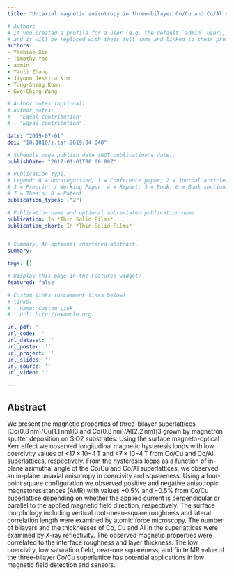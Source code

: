 ```yaml
---
title: "Uniaxial magnetic anisotropy in three-bilayer Co/Cu and Co/Al superlattices"

# Authors
# If you created a profile for a user (e.g. the default `admin` user), write the username (folder name) here 
# and it will be replaced with their full name and linked to their profile.
authors:
- Yaobiao Xia
- Timothy Yoo
- admin
- Yanli Zhang
- Jiyoon Jessica Kim
- Tung-Sheng Kuan
- Gwo-Ching Wang

# Author notes (optional)
# author_notes:
# - "Equal contribution"
# - "Equal contribution"

date: "2019-07-01"
doi: "10.1016/j.tsf.2019.04.048"

# Schedule page publish date (NOT publication's date).
publishDate: "2017-01-01T00:00:00Z"

# Publication type.
# Legend: 0 = Uncategorized; 1 = Conference paper; 2 = Journal article;
# 3 = Preprint / Working Paper; 4 = Report; 5 = Book; 6 = Book section;
# 7 = Thesis; 8 = Patent
publication_types: ["2"]

# Publication name and optional abbreviated publication name.
publication: In *Thin Solid Films*
publication_short: In *Thin Solid Films*


# Summary. An optional shortened abstract.
summary:

tags: []

# Display this page in the Featured widget?
featured: false

# Custom links (uncomment lines below)
# links:
# - name: Custom Link
#   url: http://example.org

url_pdf: ''
url_code: ''
url_dataset: ''
url_poster: ''
url_project: ''
url_slides: ''
url_source: ''
url_video: ''

---
```

## Abstract
We present the magnetic properties of three-bilayer superlattices [Co(0.8 nm)/Cu(1.1 nm)]3 and Co(0.8 nm)/Al(2.2 nm)]3 grown by magnetron sputter deposition on SiO2 substrates. Using the surface magneto-optical Kerr effect we observed longitudinal magnetic hysteresis loops with low coercivity values of <17 × 10−4 T and <7 × 10−4 T from Co/Cu and Co/Al superlattices, respectively. From the hysteresis loops as a function of in-plane azimuthal angle of the Co/Cu and Co/Al superlattices, we observed an in-plane uniaxial anisotropy in coercivity and squareness. Using a four-point square configuration we observed positive and negative anisotropic magnetoresistances (AMR) with values +0.5% and −0.5% from Co/Cu superlattice depending on whether the applied current is perpendicular or parallel to the applied magnetic field direction, respectively. The surface morphology including vertical root-mean-square roughness and lateral correlation length were examined by atomic force microscopy. The number of bilayers and the thicknesses of Co, Cu and Al in the superlattices were examined by X-ray reflectivity. The observed magnetic properties were correlated to the interface roughness and layer thickness. The low coercivity, low saturation field, near-one squareness, and finite MR value of the three-bilayer Co/Cu superlattice has potential applications in low magnetic field detection and sensors.